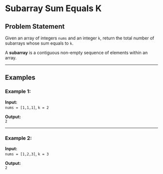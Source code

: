 # Subarray Sum Equals K

## Problem Statement

Given an array of integers `nums` and an integer `k`, return the total number of subarrays whose sum equals to `k`.

A **subarray** is a contiguous non-empty sequence of elements within an array.

---

## Examples

### Example 1:
**Input:**  
`nums = [1,1,1]`, `k = 2`  

**Output:**  
`2`  

---

### Example 2:
**Input:**  
`nums = [1,2,3]`, `k = 3`  

**Output:**  
`2`  
